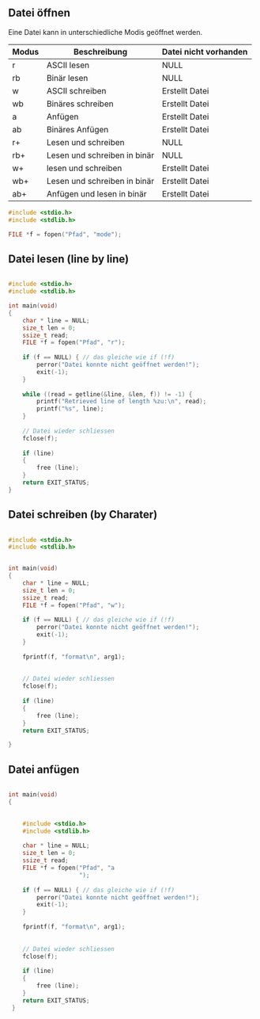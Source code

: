 ## Datei öffnen

Eine Datei kann in unterschiedliche Modis geöffnet werden.

| Modus | Beschreibung | Datei nicht vorhanden |
|-|-|-|
| r | ASCII lesen | NULL |
| rb | Binär lesen | NULL |
| w | ASCII schreiben | Erstellt Datei |
| wb | Binäres schreiben | Erstellt Datei |
| a | Anfügen | Erstellt Datei |
| ab| Binäres Anfügen | Erstellt Datei |
| r+ | Lesen und schreiben | NULL |
| rb+ | Lesen und schreiben in binär | NULL |
| w+| lesen und schreiben | Erstellt Datei |
| wb+ | Lesen und schreiben in binär | Erstellt Datei |
| ab+ | Anfügen und lesen in binär | Erstellt Datei |



```c
#include <stdio.h>
#include <stdlib.h>

FILE *f = fopen("Pfad", "mode");
```

## Datei lesen (line by line)
```c

#include <stdio.h>
#include <stdlib.h>

int main(void)
{
	char * line = NULL;
	size_t len = 0;
	ssize_t read;
	FILE *f = fopen("Pfad", "r");
	
	if (f == NULL) { // das gleiche wie if (!f)
		perror("Datei konnte nicht geöffnet werden!");
		exit(-1);
	}
	
	while ((read = getline(&line, &len, f)) != -1) {
		printf("Retrieved line of length %zu:\n", read);
		printf("%s", line);
	}
	
	// Datei wieder schliessen
	fclose(f);
	
	if (line)
	{
		free (line);
	}
	return EXIT_STATUS;
}

```

## Datei schreiben (by Charater)
```c

#include <stdio.h>
#include <stdlib.h>


int main(void)
{
	char * line = NULL;
	size_t len = 0;
	ssize_t read;
	FILE *f = fopen("Pfad", "w");
	
	if (f == NULL) { // das gleiche wie if (!f)
		perror("Datei konnte nicht geöffnet werden!");
		exit(-1);
	}
	
	fprintf(f, "format\n", arg1);
	
	
	// Datei wieder schliessen
	fclose(f);
	
	if (line)
	{
		free (line);
	}
	return EXIT_STATUS;

}
```


## Datei anfügen
```c

int main(void)
{
	

	#include <stdio.h>
	#include <stdlib.h>
	
	char * line = NULL;
	size_t len = 0;
	ssize_t read;
	FILE *f = fopen("Pfad", "a
					");
	
	if (f == NULL) { // das gleiche wie if (!f)
		perror("Datei konnte nicht geöffnet werden!");
		exit(-1);
	}
	
	fprintf(f, "format\n", arg1);
	
	
	// Datei wieder schliessen
	fclose(f);
	
	if (line)
	{
		free (line);
	}
 	return EXIT_STATUS;
 }

```
